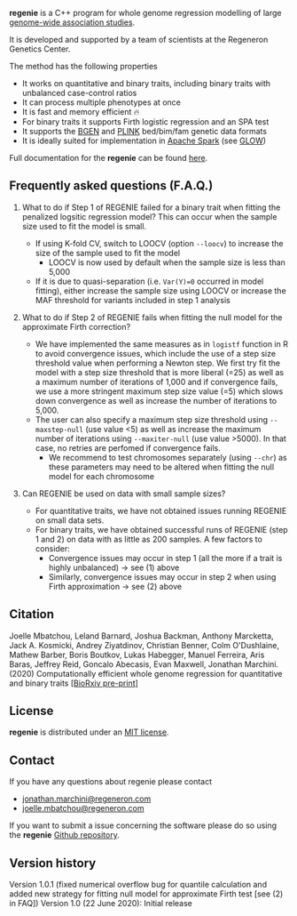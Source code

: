 **regenie** is a C++ program for whole genome regression modelling of large [genome-wide association studies](https://en.wikipedia.org/wiki/Genome-wide_association_study).

It is developed and supported by a team of scientists at the Regeneron Genetics Center.

The method has the following properties

- It works on quantitative and binary traits, including binary traits with unbalanced case-control ratios
- It can process multiple phenotypes at once
- It is fast and memory efficient 🔥
- For binary traits it supports Firth logistic regression and an SPA test
- It supports the [BGEN](https://www.well.ox.ac.uk/~gav/bgen_format/) and [PLINK](https://www.cog-genomics.org/plink/1.9/formats#bed) bed/bim/fam genetic data formats
- It is ideally suited for implementation in [Apache Spark](https://spark.apache.org/) (see [GLOW](https://projectglow.io/))

Full documentation for the **regenie** can be found [here](https://rgcgithub.github.io/regenie/).

## Frequently asked questions (F.A.Q.)

1. What to do if Step 1 of REGENIE failed for a binary trait when fitting the penalized logsitic regression model? This can occur when the sample size used to fit the model is small.
    - If using K-fold CV, switch to LOOCV (option `--loocv`) to increase the size of the sample used to fit the model
        - LOOCV is now used by default when the sample size is less than 5,000
    - If it is due to quasi-separation (i.e. `Var(Y)=0` occurred in model fitting), either increase the sample size using LOOCV or increase the MAF threshold for variants included in step 1 analysis 

2. What to do if Step 2 of REGENIE fails when fitting the null model for the approximate Firth correction? 
    - We have implemented the same measures as in `logistf` function in R to avoid convergence issues, which include the use of a step size threshold value when performing a Newton step. 
We first try fit the model with a step size threshold that is more liberal (=25) as well as a maximum number of iterations of 1,000 and if convergence fails, we use a more stringent maximum step size value (=5) which slows down convergence as well as increase the number of iterations to 5,000.
    - The user can also specify a maximum step size threshold using `--maxstep-null` (use value <5) as well as increase the maximum number of iterations using `--maxiter-null` (use value >5000). In that case, no retries are perfomed if convergence fails.
        - We recommend to test chromosomes separately (using `--chr`) as these parameters may need to be altered when fitting the null model for each chromosome

3. Can REGENIE be used on data with small sample sizes? 
    - For quantitative traits, we have not obtained issues running REGENIE on small data sets.
    - For binary traits, we have obtained successful runs of REGENIE (step 1 and 2) on data with as little as 200 samples. A few factors to consider:
        - Convergence issues may occur in step 1 (all the more if a trait is highly unbalanced) -> see (1) above
        - Similarly, convergence issues may occur in step 2 when using Firth approximation -> see (2) above 
 

## Citation 
Joelle Mbatchou, Leland Barnard, Joshua Backman, Anthony Marcketta, Jack A. Kosmicki, Andrey Ziyatdinov, Christian Benner, Colm O'Dushlaine, Mathew Barber, Boris Boutkov, Lukas Habegger, Manuel Ferreira, Aris Baras, Jeffrey Reid, Goncalo Abecasis, Evan Maxwell, Jonathan Marchini. (2020) Computationally efficient whole genome regression for quantitative and binary traits [[BioRxiv pre-print]](https://www.biorxiv.org/content/10.1101/2020.06.19.162354v1)

## License

**regenie** is distributed under an [MIT license](https://github.com/rgcgithub/regenie/blob/master/LICENSE).

## Contact
If you have any questions about regenie please contact

- <jonathan.marchini@regeneron.com>
- <joelle.mbatchou@regeneron.com>

If you want to submit a issue concerning the software please do so
using the **regenie** [Github repository](https://github.com/rgcgithub/regenie/issues).


## Version history
Version 1.0.1 (fixed numerical overflow bug for quantile calculation and added new strategy for fitting null model for approximate Firth test [see (2) in FAQ]) 
Version 1.0 (22 June 2020): Initial release



